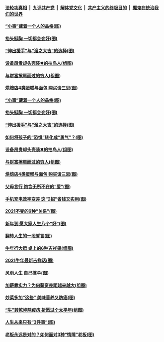 

####  [法轮功真相](../../../../basic/blob/master/README.md?t=02151731) &nbsp;|&nbsp; [九评共产党](../../../../9ping.md/blob/master/README.md?t=02151731) &nbsp;|&nbsp; [解体党文化](../../../../jtdwh.md/blob/master/README.md?t=02151731)  &nbsp;|&nbsp; [共产主义的终极目的](../../../../gczydzjmd.md/blob/master/README.md?t=02151731) &nbsp;|&nbsp; [魔鬼在统治我们的世界](../../../../mgztzwmdsj.md/blob/master/README.md?t=02151731) 

#### [“小事”藏着一个人的品格(图)](../pages/p8/962556.md?t=02151731) 

#### [抬头挺胸 一切都会变好(图)](../pages/p8/962473.md?t=02151731) 

#### [“伸出援手”与“溜之大吉”的选择(图)](../pages/p8/962022.md?t=02151731) 

#### [设备昂贵却头壳装✖的拍鸟人(组图)](../pages/p8/962402.md?t=02151731) 

#### [与财富擦肩而过的穷人(组图)](../pages/p8/962248.md?t=02151731) 

#### [烘焙店4类蛋糕与面包 购买请三思(图)](../pages/p8/961995.md?t=02151731) 

#### [“小事”藏着一个人的品格(图)](../pages/p8/962556.md?t=02151731) 

#### [抬头挺胸 一切都会变好(图)](../pages/p8/962473.md?t=02151731) 

#### [“伸出援手”与“溜之大吉”的选择(图)](../pages/p8/962022.md?t=02151731) 

#### [如何将孩子的“恐惧”转化成“勇气”？(图)](../pages/p8/962464.md?t=02151731) 

#### [设备昂贵却头壳装✖的拍鸟人(组图)](../pages/p8/962402.md?t=02151731) 

#### [与财富擦肩而过的穷人(组图)](../pages/p8/962248.md?t=02151731) 

#### [烘焙店4类蛋糕与面包 购买请三思(图)](../pages/p8/961995.md?t=02151731) 

#### [父母言行 饱含无所不在的“爱”(图)](../pages/p8/962383.md?t=02151731) 

#### [手机充电效率变差 这“2招”省钱又实用(图)](../pages/p8/962362.md?t=02151731) 

#### [2021不变的6种“关系”(图)](../pages/p8/962195.md?t=02151731) 

#### [新年到 愿大家人生八个“好”(图)](../pages/p8/962179.md?t=02151731) 

#### [翻转人生的一段誓言(图)](../pages/p8/962285.md?t=02151731) 

#### [牛年行大运 桌上的6种吉祥果(组图)](../pages/p8/962242.md?t=02151731) 

#### [2021牛年最新吉祥话(图)](../pages/p8/962193.md?t=02151731) 

#### [风雨人生 自己撑伞(图)](../pages/p8/962172.md?t=02151731) 

#### [加薪靠实力？为何薪资差距越来越大(组图)](../pages/p8/962200.md?t=02151731) 

#### [炒菜多加“这些” 美味营养又防癌(图)](../pages/p8/961648.md?t=02151731) 

#### [“牛”转乾坤除疫疠 祈愿过个太平年(组图)](../pages/p8/959437.md?t=02151731) 

#### [人生从来只有“3件事”(图)](../pages/p8/962007.md?t=02151731) 

#### [老板永远是对的？如何面对3种“情障”老板(图)](../pages/p8/962077.md?t=02151731) 

